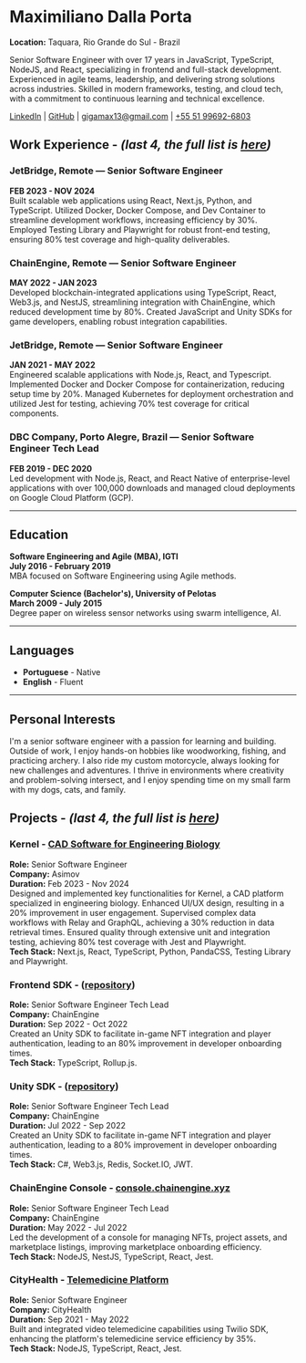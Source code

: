 # Maximiliano Dalla Porta

**Location:** Taquara, Rio Grande do Sul - Brazil

Senior Software Engineer with over 17 years in JavaScript, TypeScript, NodeJS, and React, specializing in frontend and full-stack development. Experienced in agile teams, leadership, and delivering strong solutions across industries. Skilled in modern frameworks, testing, and cloud tech, with a commitment to continuous learning and technical excellence.

<a href="https://www.linkedin.com/in/maximilianodallaporta/" target="_blank">LinkedIn</a> |
<a href="https://github.com/GigaMax13/" target="_blank">GitHub</a> |
<a href="mailto:gigamax13@gmail.com" target="_blank">gigamax13@gmail.com</a> |
<a href="https://wa.me/5551996926803" target="_blank">+55 51 99692-6803</a>

<h2>Work Experience - <span><em>(last 4, the full list is <a href="https://gigamax13.github.io/#work-experience" target="_blank">here</a>)</em></span></h2>

<h3>JetBridge, <span>Remote — Senior Software Engineer</span></h3>

**FEB 2023 - NOV 2024**  
Built scalable web applications using React, Next.js, Python, and TypeScript. Utilized Docker, Docker Compose, and Dev Container to streamline development workflows, increasing efficiency by 30%. Employed Testing Library and Playwright for robust front-end testing, ensuring 80% test coverage and high-quality deliverables.

<h3>ChainEngine, <span>Remote — Senior Software Engineer</span></h3>

**MAY 2022 - JAN 2023**  
Developed blockchain-integrated applications using TypeScript, React, Web3.js, and NestJS, streamlining integration with ChainEngine, which reduced development time by 80%. Created JavaScript and Unity SDKs for game developers, enabling robust integration capabilities.

<h3>JetBridge, <span>Remote — Senior Software Engineer</span></h3>

**JAN 2021 - MAY 2022**  
Engineered scalable applications with Node.js, React, and Typescript. Implemented Docker and Docker Compose for containerization, reducing setup time by 20%. Managed Kubernetes for deployment orchestration and utilized Jest for testing, achieving 70% test coverage for critical components.

<h3>DBC Company, <span>Porto Alegre, Brazil — Senior Software Engineer Tech Lead</span></h3>

**FEB 2019 - DEC 2020**  
Led development with Node.js, React, and React Native of enterprise-level applications with over 100,000 downloads and managed cloud deployments on Google Cloud Platform (GCP).

---

## Education

**Software Engineering and Agile (MBA), IGTI**  
**July 2016 - February 2019**  
MBA focused on Software Engineering using Agile methods.

<!-- Degree paper: case study on Agile team practices. -->

**Computer Science (Bachelor's), University of Pelotas**  
**March 2009 - July 2015**  
Degree paper on wireless sensor networks using swarm intelligence, AI.

---

## Languages

- **Portuguese** - Native
- **English** - Fluent

---

## Personal Interests

I'm a senior software engineer with a passion for learning and building. Outside of work, I enjoy hands-on hobbies like woodworking, fishing, and practicing archery. I also ride my custom motorcycle, always looking for new challenges and adventures. I thrive in environments where creativity and problem-solving intersect, and I enjoy spending time on my small farm with my dogs, cats, and family.

<h2>Projects - <span><em>(last 4, the full list is <a href="https://gigamax13.github.io/#projects" target="_blank">here</a>)</em></span></h2>

<h3>Kernel - <span><a href="https://www.asimov.com/kernel" target="_blank">CAD Software for Engineering Biology</a></span></h3>

**Role:** Senior Software Engineer  
**Company:** Asimov  
**Duration:** Feb 2023 - Nov 2024  
Designed and implemented key functionalities for Kernel, a CAD platform specialized in engineering biology. Enhanced UI/UX design, resulting in a 20% improvement in user engagement. Supervised complex data workflows with Relay and GraphQL, achieving a 30% reduction in data retrieval times. Ensured quality through extensive unit and integration testing, achieving 80% test coverage with Jest and Playwright.  
**Tech Stack:** Next.js, React, TypeScript, Python, PandaCSS, Testing Library and Playwright.

<h3>Frontend SDK - <span>(<a href="https://github.com/chainengine-xyz/chainengine-frontend-sdk" target="_blank">repository</a>)</span></h3>

**Role:** Senior Software Engineer Tech Lead  
**Company:** ChainEngine  
**Duration:** Sep 2022 - Oct 2022  
Created an Unity SDK to facilitate in-game NFT integration and player authentication, leading to an 80% improvement in developer onboarding times.  
**Tech Stack:** TypeScript, Rollup.js.

<h3>Unity SDK - <span>(<a href="https://github.com/chainengine-xyz/chainengine-sdk" target="_blank">repository</a>)</span></h3>

**Role:** Senior Software Engineer Tech Lead  
**Company:** ChainEngine  
**Duration:** Jul 2022 - Sep 2022  
Created an Unity SDK to facilitate in-game NFT integration and player authentication, leading to a 80% improvement in developer onboarding times.  
**Tech Stack:** C#, Web3.js, Redis, Socket.IO, JWT.

<h3>ChainEngine Console - <span><a href="https://console.chainengine.xyz" target="_blank">console.chainengine.xyz</a></span></h3>

**Role:** Senior Software Engineer Tech Lead  
**Company:** ChainEngine  
**Duration:** May 2022 - Jul 2022  
Led the development of a console for managing NFTs, project assets, and marketplace listings, improving marketplace onboarding efficiency.  
**Tech Stack:** NodeJS, NestJS, TypeScript, React, Jest.

<h3>CityHealth - <span><a href="https://www.cityhealth.com" target="_blank">Telemedicine Platform</a></span></h3>

**Role:** Senior Software Engineer  
**Company:** CityHealth  
**Duration:** Sep 2021 - May 2022  
Built and integrated video telemedicine capabilities using Twilio SDK, enhancing the platform's telemedicine service efficiency by 35%.  
**Tech Stack:** NodeJS, TypeScript, React, Jest.

<!-- ---

## Books

- **Código Limpo: Habilidades Práticas do Agile Software** by Robert C. Martin
- **Implementando Domain-Driven Design** by Vaughn Vernon
- **Desenvolvimento Ágil com Padrões de Projeto** by Pedro Mariano
- **Desenvolvimento Web com Node.js** by Caio Ribeiro Pereira
- **JavaScript Eloquente** by Marijn Haverbeke
- **Estruturas de Dados e Algoritmos com JavaScript** by Loiane Groner -->
